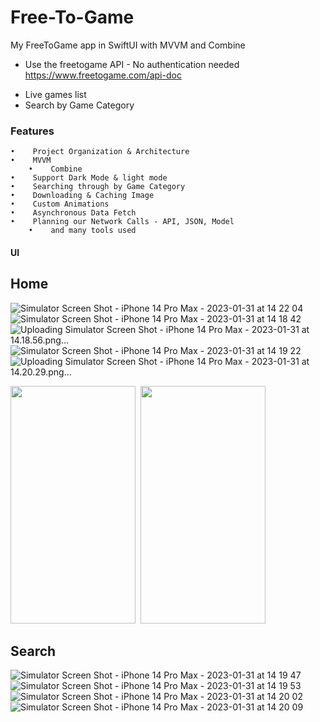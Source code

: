# Free-To-Game
My FreeToGame app in SwiftUI with MVVM and Combine


* Use the freetogame API - No authentication needed  https://www.freetogame.com/api-doc
 -	 Live games list 
 - 	 Search by Game Category

### Features


 	•	 Project Organization & Architecture
	•	 MVVM 
        •	 Combine 
	•	 Support Dark Mode & light mode 
	•	 Searching through by Game Category
	•	 Downloading & Caching Image
	•	 Custom Animations
	•	 Asynchronous Data Fetch
	•	 Planning our Network Calls - API, JSON, Model
        •	 and many tools used


  

 
#### UI
	
## Home
![Simulator Screen Shot - iPhone 14 Pro Max - 2023-01-31 at 14 22 04](https://user-images.githubusercontent.com/41602889/215758498-7ce345a1-1f67-4802-beba-00bf0d7734e0.png)
![Simulator Screen Shot - iPhone 14 Pro Max - 2023-01-31 at 14 18 42](https://user-images.githubusercontent.com/41602889/215758514-8090931e-5477-4004-919b-9f9cc255ebdd.png)
![Uploading Simulator Screen Shot - iPhone 14 Pro Max - 2023-01-31 at 14.18.56.png…]()
![Simulator Screen Shot - iPhone 14 Pro Max - 2023-01-31 at 14 19 22](https://user-images.githubusercontent.com/41602889/215758533-70aa83f5-606f-4530-856c-3f40177d712f.png)
![Uploading Simulator Screen Shot - iPhone 14 Pro Max - 2023-01-31 at 14.20.29.png…]()

<kbd><img src="https://user-images.githubusercontent.com/41602889/215758498-7ce345a1-1f67-4802-beba-00bf0d7734e0.png" width="200" height="380">  </kbd><kbd><img src="https://user-images.githubusercontent.com/41602889/215758514-8090931e-5477-4004-919b-9f9cc255ebdd.png" width="200" height="380"></kbd>
## Search

![Simulator Screen Shot - iPhone 14 Pro Max - 2023-01-31 at 14 19 47](https://user-images.githubusercontent.com/41602889/215758582-0fa8e295-78b3-4d9d-b22e-210ad518b6ba.png)
![Simulator Screen Shot - iPhone 14 Pro Max - 2023-01-31 at 14 19 53](https://user-images.githubusercontent.com/41602889/215759201-d5ba2495-1133-41f4-9a02-a4cddc37dde3.png)
![Simulator Screen Shot - iPhone 14 Pro Max - 2023-01-31 at 14 20 02](https://user-images.githubusercontent.com/41602889/215759214-01969e72-9a55-443c-84fa-fcac3e02007f.png)
![Simulator Screen Shot - iPhone 14 Pro Max - 2023-01-31 at 14 20 09](https://user-images.githubusercontent.com/41602889/215759241-8a76dab2-84c5-4819-a560-7a850ed56da3.png)

